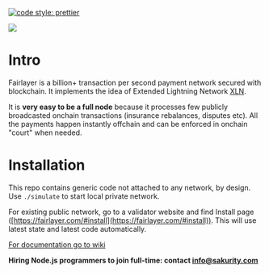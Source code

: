 [![code style: prettier](https://img.shields.io/badge/code_style-prettier-ff69b4.svg?style=flat-square)](https://github.com/prettier/prettier)

<img src='/wallet/img/shot.png' />

# Intro

Fairlayer is a billion+ transaction per second payment network secured with blockchain. It implements the idea of Extended Lightning Network [XLN](https://medium.com/fairlayer/xln-extended-lightning-network-80fa7acf80f3).

It is **very easy to be a full node** because it processes few publicly broadcasted onchain transactions (insurance rebalances, disputes etc). All the payments happen instantly offchain and can be enforced in onchain "court" when needed.

# Installation

This repo contains generic code not attached to any network, by design. Use `./simulate` to start local private network.

For existing public network, go to a validator website and find Install page ([https://fairlayer.com/#install](https://fairlayer.com/#install)). This will use latest state and latest code automatically.

[For documentation go to wiki](https://github.com/fairlayer/wiki)

**Hiring Node.js programmers to join full-time: contact info@sakurity.com**
